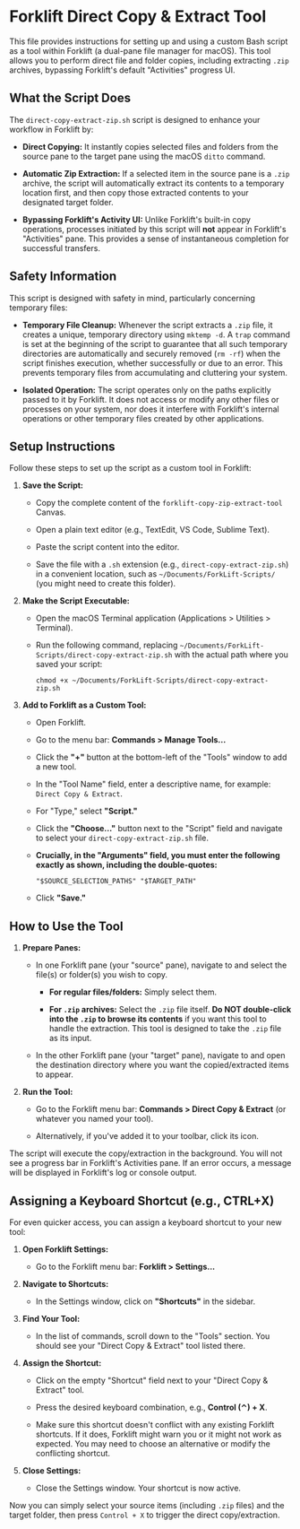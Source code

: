 # Forklift Direct Copy & Extract Tool

This file provides instructions for setting up and using a custom Bash script as a tool within Forklift (a dual-pane file manager for macOS). This tool allows you to perform direct file and folder copies, including extracting `.zip` archives, bypassing Forklift's default "Activities" progress UI.

## What the Script Does

The `direct-copy-extract-zip.sh` script is designed to enhance your workflow in Forklift by:

- **Direct Copying:** It instantly copies selected files and folders from the source pane to the target pane using the macOS `ditto` command.

- **Automatic Zip Extraction:** If a selected item in the source pane is a `.zip` archive, the script will automatically extract its contents to a temporary location first, and then copy those extracted contents to your designated target folder.

- **Bypassing Forklift's Activity UI:** Unlike Forklift's built-in copy operations, processes initiated by this script will **not** appear in Forklift's "Activities" pane. This provides a sense of instantaneous completion for successful transfers.

## Safety Information

This script is designed with safety in mind, particularly concerning temporary files:

- **Temporary File Cleanup:** Whenever the script extracts a `.zip` file, it creates a unique, temporary directory using `mktemp -d`. A `trap` command is set at the beginning of the script to guarantee that all such temporary directories are automatically and securely removed (`rm -rf`) when the script finishes execution, whether successfully or due to an error. This prevents temporary files from accumulating and cluttering your system.

- **Isolated Operation:** The script operates only on the paths explicitly passed to it by Forklift. It does not access or modify any other files or processes on your system, nor does it interfere with Forklift's internal operations or other temporary files created by other applications.

## Setup Instructions

Follow these steps to set up the script as a custom tool in Forklift:

1. **Save the Script:**

   - Copy the complete content of the `forklift-copy-zip-extract-tool` Canvas.

   - Open a plain text editor (e.g., TextEdit, VS Code, Sublime Text).

   - Paste the script content into the editor.

   - Save the file with a `.sh` extension (e.g., `direct-copy-extract-zip.sh`) in a convenient location, such as `~/Documents/ForkLift-Scripts/` (you might need to create this folder).

2. **Make the Script Executable:**

   - Open the macOS Terminal application (Applications > Utilities > Terminal).

   - Run the following command, replacing `~/Documents/ForkLift-Scripts/direct-copy-extract-zip.sh` with the actual path where you saved your script:

     ```
     chmod +x ~/Documents/ForkLift-Scripts/direct-copy-extract-zip.sh

     ```

3. **Add to Forklift as a Custom Tool:**

   - Open Forklift.

   - Go to the menu bar: **Commands > Manage Tools...**

   - Click the **"+"** button at the bottom-left of the "Tools" window to add a new tool.

   - In the "Tool Name" field, enter a descriptive name, for example: `Direct Copy & Extract`.

   - For "Type," select **"Script."**

   - Click the **"Choose..."** button next to the "Script" field and navigate to select your `direct-copy-extract-zip.sh` file.

   - **Crucially, in the "Arguments" field, you must enter the following exactly as shown, including the double-quotes:**

     ```
     "$SOURCE_SELECTION_PATHS" "$TARGET_PATH"

     ```

   - Click **"Save."**

## How to Use the Tool

1. **Prepare Panes:**

   - In one Forklift pane (your "source" pane), navigate to and select the file(s) or folder(s) you wish to copy.

     - **For regular files/folders:** Simply select them.

     - **For `.zip` archives:** Select the `.zip` file itself. **Do NOT double-click into the `.zip` to browse its contents** if you want this tool to handle the extraction. This tool is designed to take the `.zip` file as its input.

   - In the other Forklift pane (your "target" pane), navigate to and open the destination directory where you want the copied/extracted items to appear.

2. **Run the Tool:**

   - Go to the Forklift menu bar: **Commands > Direct Copy & Extract** (or whatever you named your tool).

   - Alternatively, if you've added it to your toolbar, click its icon.

The script will execute the copy/extraction in the background. You will not see a progress bar in Forklift's Activities pane. If an error occurs, a message will be displayed in Forklift's log or console output.

## Assigning a Keyboard Shortcut (e.g., CTRL+X)

For even quicker access, you can assign a keyboard shortcut to your new tool:

1. **Open Forklift Settings:**

   - Go to the Forklift menu bar: **Forklift > Settings...**

2. **Navigate to Shortcuts:**

   - In the Settings window, click on **"Shortcuts"** in the sidebar.

3. **Find Your Tool:**

   - In the list of commands, scroll down to the "Tools" section. You should see your "Direct Copy & Extract" tool listed there.

4. **Assign the Shortcut:**

   - Click on the empty "Shortcut" field next to your "Direct Copy & Extract" tool.

   - Press the desired keyboard combination, e.g., **Control (⌃) + X**.

   - Make sure this shortcut doesn't conflict with any existing Forklift shortcuts. If it does, Forklift might warn you or it might not work as expected. You may need to choose an alternative or modify the conflicting shortcut.

5. **Close Settings:**

   - Close the Settings window. Your shortcut is now active.

Now you can simply select your source items (including `.zip` files) and the target folder, then press `Control + X` to trigger the direct copy/extraction.

